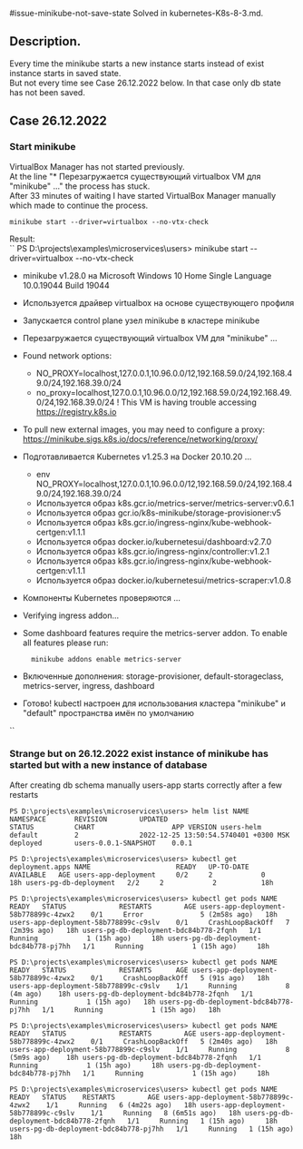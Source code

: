 #issue-minikube-not-save-state
Solved in kubernetes-K8s-8-3.md.

## Description.
Every time the minikube starts a new instance starts instead of exist instance starts in saved state.   
But not every time see Case 26.12.2022 below. In that case only db state has not been saved.

## Case 26.12.2022
### Start minikube
VirtualBox Manager has not started previously.    
At the line "* Перезагружается существующий virtualbox VM для "minikube" ..." the process has stuck.    
After 33 minutes of waiting I have started VirtualBox Manager manually which made to continue the process. 

``
minikube start --driver=virtualbox --no-vtx-check
``

Result:     
``
PS D:\projects\examples\microservices\users> minikube start --driver=virtualbox --no-vtx-check
* minikube v1.28.0 на Microsoft Windows 10 Home Single Language 10.0.19044 Build 19044
* Используется драйвер virtualbox на основе существующего профиля
* Запускается control plane узел minikube в кластере minikube
* Перезагружается существующий virtualbox VM для "minikube" ...
* Found network options:
    - NO_PROXY=localhost,127.0.0.1,10.96.0.0/12,192.168.59.0/24,192.168.49.0/24,192.168.39.0/24
    - no_proxy=localhost,127.0.0.1,10.96.0.0/12,192.168.59.0/24,192.168.49.0/24,192.168.39.0/24
      ! This VM is having trouble accessing https://registry.k8s.io
* To pull new external images, you may need to configure a proxy: https://minikube.sigs.k8s.io/docs/reference/networking/proxy/
* Подготавливается Kubernetes v1.25.3 на Docker 20.10.20 ...
    - env NO_PROXY=localhost,127.0.0.1,10.96.0.0/12,192.168.59.0/24,192.168.49.0/24,192.168.39.0/24
    - Используется образ k8s.gcr.io/metrics-server/metrics-server:v0.6.1
    - Используется образ gcr.io/k8s-minikube/storage-provisioner:v5
    - Используется образ k8s.gcr.io/ingress-nginx/kube-webhook-certgen:v1.1.1
    - Используется образ docker.io/kubernetesui/dashboard:v2.7.0
    - Используется образ k8s.gcr.io/ingress-nginx/controller:v1.2.1
    - Используется образ k8s.gcr.io/ingress-nginx/kube-webhook-certgen:v1.1.1
    - Используется образ docker.io/kubernetesui/metrics-scraper:v1.0.8
* Компоненты Kubernetes проверяются ...
* Verifying ingress addon...
* Some dashboard features require the metrics-server addon. To enable all features please run:

        minikube addons enable metrics-server


* Включенные дополнения: storage-provisioner, default-storageclass, metrics-server, ingress, dashboard
* Готово! kubectl настроен для использования кластера "minikube" и "default" пространства имён по умолчанию

``

### Strange but on 26.12.2022 exist instance of minikube has started but with a new instance of database  
After creating db schema manually users-app starts correctly after a few restarts

``
PS D:\projects\examples\microservices\users> helm list
NAME            NAMESPACE       REVISION        UPDATED                                 STATUS          CHART                   APP VERSION
users-helm      default         2               2022-12-25 13:50:54.5740401 +0300 MSK   deployed        users-0.0.1-SNAPSHOT    0.0.1
``

``
PS D:\projects\examples\microservices\users> kubectl get deployment.apps
NAME                     READY   UP-TO-DATE   AVAILABLE   AGE
users-app-deployment     0/2     2            0           18h
users-pg-db-deployment   2/2     2            2           18h
``

``
PS D:\projects\examples\microservices\users> kubectl get pods
NAME                                     READY   STATUS             RESTARTS        AGE
users-app-deployment-58b778899c-4zwx2    0/1     Error              5 (2m58s ago)   18h
users-app-deployment-58b778899c-c9slv    0/1     CrashLoopBackOff   7 (2m39s ago)   18h
users-pg-db-deployment-bdc84b778-2fqnh   1/1     Running            1 (15h ago)     18h
users-pg-db-deployment-bdc84b778-pj7hh   1/1     Running            1 (15h ago)     18h
``

``
PS D:\projects\examples\microservices\users> kubectl get pods
NAME                                     READY   STATUS             RESTARTS      AGE
users-app-deployment-58b778899c-4zwx2    0/1     CrashLoopBackOff   5 (91s ago)   18h
users-app-deployment-58b778899c-c9slv    1/1     Running            8 (4m ago)    18h
users-pg-db-deployment-bdc84b778-2fqnh   1/1     Running            1 (15h ago)   18h
users-pg-db-deployment-bdc84b778-pj7hh   1/1     Running            1 (15h ago)   18h
``

``
PS D:\projects\examples\microservices\users> kubectl get pods
NAME                                     READY   STATUS             RESTARTS        AGE
users-app-deployment-58b778899c-4zwx2    0/1     CrashLoopBackOff   5 (2m40s ago)   18h
users-app-deployment-58b778899c-c9slv    1/1     Running            8 (5m9s ago)    18h
users-pg-db-deployment-bdc84b778-2fqnh   1/1     Running            1 (15h ago)     18h
users-pg-db-deployment-bdc84b778-pj7hh   1/1     Running            1 (15h ago)     18h
``

``
PS D:\projects\examples\microservices\users> kubectl get pods
NAME                                     READY   STATUS    RESTARTS        AGE
users-app-deployment-58b778899c-4zwx2    1/1     Running   6 (4m22s ago)   18h
users-app-deployment-58b778899c-c9slv    1/1     Running   8 (6m51s ago)   18h
users-pg-db-deployment-bdc84b778-2fqnh   1/1     Running   1 (15h ago)     18h
users-pg-db-deployment-bdc84b778-pj7hh   1/1     Running   1 (15h ago)     18h
``